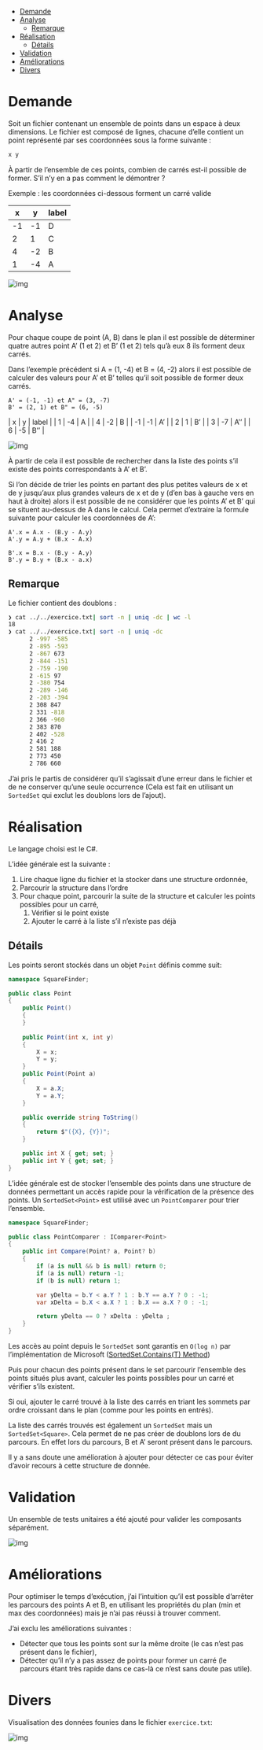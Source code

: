 - [Demande](#demande)
- [Analyse](#analyse)
  - [Remarque](#remarque)
- [Réalisation](#ralisation)
  - [Détails](#dtails)
- [Validation](#validation)
- [Améliorations](#amliorations)
- [Divers](#divers)



<a id="demande"></a>

# Demande

Soit un fichier contenant un ensemble de points dans un espace à deux dimensions. Le fichier est composé de lignes, chacune d&rsquo;elle contient un point représenté par ses coordonnées sous la forme suivante :

```txt
x y
```

À partir de l&rsquo;ensemble de ces points, combien de carrés est-il possible de former. S&rsquo;il n&rsquo;y en a pas comment le démontrer ?

Exemple : les coordonnées ci-dessous forment un carré valide

| x  | y  | label |
|--- |--- |----- |
| -1 | -1 | D     |
| 2  | 1  | C     |
| 4  | -2 | B     |
| 1  | -4 | A     |

![img](Img/example.png)


<a id="analyse"></a>

# Analyse

Pour chaque coupe de point (A, B) dans le plan il est possible de déterminer quatre autres point A&rsquo; (1 et 2) et B&rsquo; (1 et 2) tels qu&rsquo;à eux 8 ils forment deux carrés.

Dans l&rsquo;exemple précédent si A = (1, -4) et B = (4, -2) alors il est possible de calculer des valeurs pour A&rsquo; et B&rsquo; telles qu&rsquo;il soit possible de former deux carrés.

    A' = (-1, -1) et A" = (3, -7)
    B' = (2, 1) et B" = (6, -5)

| x  | y  | label           |
| 1  | -4 | A               |
| 4  | -2 | B               |
| -1 | -1 | A&rsquo;        |
| 2  | 1  | B&rsquo;        |
| 3  | -7 | A&rsquo;&rsquo; |
| 6  | -5 | B&rsquo;&rsquo; |

![img](Img/deuxCarrés.png)

À partir de cela il est possible de rechercher dans la liste des points s&rsquo;il existe des points correspondants à A&rsquo; et B&rsquo;.

Si l&rsquo;on décide de trier les points en partant des plus petites valeurs de x et de y jusqu&rsquo;aux plus grandes valeurs de x et de y (d&rsquo;en bas à gauche vers en haut à droite) alors il est possible de ne considérer que les points A&rsquo; et B&rsquo; qui se situent au-dessus de A dans le calcul. Cela permet d&rsquo;extraire la formule suivante pour calculer les coordonnées de A&rsquo;:

    A'.x = A.x - (B.y - A.y)
    A'.y = A.y + (B.x - A.x)
    
    B'.x = B.x - (B.y - A.y)
    B'.y = B.y + (B.x - a.x)


<a id="remarque"></a>

## Remarque

Le fichier contient des doublons :

```sh
❯ cat ../../exercice.txt| sort -n | uniq -dc | wc -l
18
❯ cat ../../exercice.txt| sort -n | uniq -dc
      2 -997 -585
      2 -895 -593
      2 -867 673
      2 -844 -151
      2 -759 -190
      2 -615 97
      2 -380 754
      2 -289 -146
      2 -203 -394
      2 308 847
      2 331 -818
      2 366 -960
      2 383 870
      2 402 -528
      2 416 2
      2 581 188
      2 773 450
      2 786 660
```

J&rsquo;ai pris le partis de considérer qu&rsquo;il s&rsquo;agissait d&rsquo;une erreur dans le fichier et de ne conserver qu&rsquo;une seule occurrence (Cela est fait en utilisant un `SortedSet` qui exclut les doublons lors de l&rsquo;ajout).


<a id="ralisation"></a>

# Réalisation

Le langage choisi est le C#.

L&rsquo;idée générale est la suivante :

1.  Lire chaque ligne du fichier et la stocker dans une structure ordonnée,
2.  Parcourir la structure dans l&rsquo;ordre
3.  Pour chaque point, parcourir la suite de la structure et calculer les points possibles pour un carré,
    1.  Vérifier si le point existe
    2.  Ajouter le carré à la liste s&rsquo;il n&rsquo;existe pas déjà


<a id="dtails"></a>

## Détails

Les points seront stockés dans un objet `Point` définis comme suit:

```csharp
namespace SquareFinder;

public class Point
{
    public Point()
    {
    }
   
    public Point(int x, int y)
    {
        X = x;
        Y = y;
    }
    public Point(Point a)
    {
        X = a.X;
        Y = a.Y;
    }

    public override string ToString()
    {
        return $"({X}, {Y})";
    }

    public int X { get; set; }
    public int Y { get; set; }
}
```

L&rsquo;idée générale est de stocker l&rsquo;ensemble des points dans une structure de données permettant un accès rapide pour la vérification de la présence des points. Un `SortedSet<Point>` est utilisé avec un `PointComparer` pour trier l&rsquo;ensemble.

```csharp
namespace SquareFinder;

public class PointComparer : IComparer<Point>
{
    public int Compare(Point? a, Point? b)
    {
        if (a is null && b is null) return 0;
        if (a is null) return -1;
        if (b is null) return 1;

        var yDelta = b.Y < a.Y ? 1 : b.Y == a.Y ? 0 : -1;
        var xDelta = b.X < a.X ? 1 : b.X == a.X ? 0 : -1;

        return yDelta == 0 ? xDelta : yDelta ;
    }
}
```

Les accès au point depuis le `SortedSet` sont garantis en `O(log n)` par l&rsquo;implémentation de Microsoft ([SortedSet<T>.Contains(T) Method](https://docs.microsoft.com/en-us/dotnet/api/system.collections.generic.sortedset-1.contains?view=net-6.0))

Puis pour chacun des points présent dans le set parcourir l&rsquo;ensemble des points situés plus avant, calculer les points possibles pour un carré et vérifier s&rsquo;ils existent.

Si oui, ajouter le carré trouvé à la liste des carrés en triant les sommets par ordre croissant dans le plan (comme pour les points en entrés).

La liste des carrés trouvés est également un `SortedSet` mais un `SortedSet<Square>`. Cela permet de ne pas créer de doublons lors de du parcours. En effet lors du parcours, B et A&rsquo; seront présent dans le parcours.

Il y a sans doute une amélioration à ajouter pour détecter ce cas pour éviter d&rsquo;avoir recours à cette structure de donnée.


<a id="validation"></a>

# Validation

Un ensemble de tests unitaires a été ajouté pour valider les composants séparément.

![img](./Img/20220419_200712.png)


<a id="amliorations"></a>

# Améliorations

Pour optimiser le temps d&rsquo;exécution, j&rsquo;ai l&rsquo;intuition qu&rsquo;il est possible d&rsquo;arrêter les parcours des points A et B, en utilisant les propriétés du plan (min et max des coordonnées) mais je n&rsquo;ai pas réussi à trouver comment.

J&rsquo;ai exclu les améliorations suivantes :

-   Détecter que tous les points sont sur la même droite (le cas n&rsquo;est pas présent dans le fichier),
-   Détecter qu&rsquo;il n&rsquo;y a pas assez de points pour former un carré (le parcours étant très rapide dans ce cas-là ce n&rsquo;est sans doute pas utile).


<a id="divers"></a>

# Divers

Visualisation des données founies dans le fichier `exercice.txt`:

![img](Img/exercice.png)
